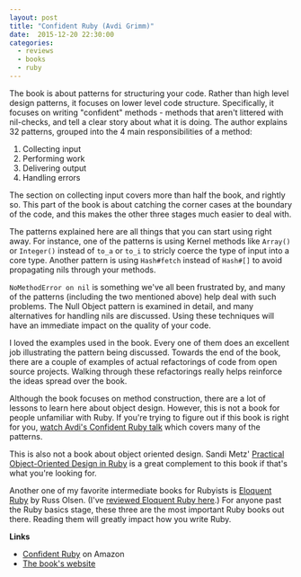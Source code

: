 ```yaml
---
layout: post
title: "Confident Ruby (Avdi Grimm)"
date:  2015-12-20 22:30:00
categories:
  - reviews
  - books
  - ruby
---
```


The book is about patterns for structuring your code.
Rather than high level design patterns,
it focuses on lower level code structure.
Specifically, it focuses on writing "confident" methods -
methods that aren't littered with nil-checks,
and tell a clear story about what it is doing.
The author explains 32 patterns,
grouped into the 4 main responsibilities of a method:

1. Collecting input
1. Performing work
1. Delivering output
1. Handling errors

The section on collecting input covers more than half the book, and rightly so.
This part of the book is about
catching the corner cases at the boundary of the code,
and this makes the other three stages much easier to deal with.

The patterns explained here are all things
that you can start using right away.
For instance, one of the patterns is using Kernel methods
like `Array()` or `Integer()` instead of `to_a` or `to_i`
to stricly coerce the type of input into a core type.
Another pattern is using `Hash#fetch` instead of `Hash#[]`
to avoid propagating nils through your methods.

`NoMethodError on nil` is something we've all been frustrated by,
and many of the patterns (including the two mentioned above)
help deal with such problems.
The Null Object pattern is examined in detail,
and many alternatives for handling nils are discussed.
Using these techniques will have an immediate impact
on the quality of your code.

I loved the examples used in the book.
Every one of them does an excellent job
illustrating the pattern being discussed.
Towards the end of the book,
there are a couple of examples of actual refactorings
of code from open source projects.
Walking through these refactorings really helps reinforce
the ideas spread over the book.

Although the book focuses on method construction,
there are a lot of lessons to learn here about object design.
However, this is not a book for people unfamiliar with Ruby.
If you're trying to figure out if this book is right for you,
[watch Avdi's Confident Ruby talk](https://www.youtube.com/watch?v=T8J0j2xJFgQ)
which covers many of the patterns.

This is also not a book about object oriented design.
Sandi Metz'
[Practical Object-Oriented Design in Ruby](http://amzn.to/1Odgh0u)
is a great complement to this book if that's what you're looking for.

Another one of my favorite intermediate books for Rubyists is
[Eloquent Ruby](http://amzn.to/1mcT2H4)
by Russ Olsen.
(I've [reviewed Eloquent Ruby here](/posts/review-eloquent-ruby/).)
For anyone past the Ruby basics stage,
these three are the most important Ruby books out there.
Reading them will greatly impact how you write Ruby.

**Links**

* [Confident Ruby](http://amzn.to/1mcUut7) on Amazon
* [The book's website](http://www.confidentruby.com)

